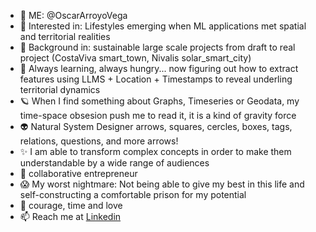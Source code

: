 - 👋 ME: @OscarArroyoVega
- 👀 Interested in: Lifestyles emerging when ML applications met spatial and territorial realities
- 🌱 Background in: sustainable large scale projects from draft to real project (CostaViva smart_town, Nivalis solar_smart_city)
- 🧐 Always learning, always hungry... now figuring out how to extract features using LLMS + Location + Timestamps to reveal underling territorial dynamics
- 🪐 When I find something about Graphs, Timeseries or Geodata, my time-space obsesion push me to read it, it is a kind of gravity force
- 👽 Natural System Designer arrows, squares, cercles, boxes, tags, relations, questions, and more arrows! 
- ✨ I am able to transform complex concepts in order to make them understandable by a wide range of audiences  
- 🎇 collaborative entrepreneur
- 😱 My worst nightmare: Not being able to give my best in this life and self-constructing a comfortable prison for my potential
- 🫶 courage, time and love
- 📫 Reach me at [Linkedin](https://www.linkedin.com/in/oscararroyovega/)

<!---
OscarArroyoVega/OscarArroyoVega is a ✨ special ✨ repository because its `README.md` (this file) appears on your GitHub profile.
You can click the Preview link to take a look at your changes.
--->


